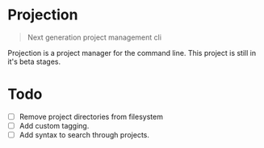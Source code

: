 # Projection

> Next generation project management cli

Projection is a project manager for the command line.
This project is still in it's beta stages.

# Todo

- [ ] Remove project directories from filesystem
- [ ] Add custom tagging.
- [ ] Add syntax to search through projects.
